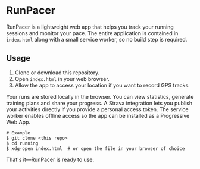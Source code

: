 # RunPacer

RunPacer is a lightweight web app that helps you track your running sessions and monitor your pace. The entire application is contained in `index.html` along with a small service worker, so no build step is required.

## Usage

1. Clone or download this repository.
2. Open `index.html` in your web browser.
3. Allow the app to access your location if you want to record GPS tracks.

Your runs are stored locally in the browser. You can view statistics, generate training plans and share your progress. A Strava integration lets you publish your activities directly if you provide a personal access token. The service worker enables offline access so the app can be installed as a Progressive Web App.

```
# Example
$ git clone <this repo>
$ cd running
$ xdg-open index.html  # or open the file in your browser of choice
```

That's it—RunPacer is ready to use.

